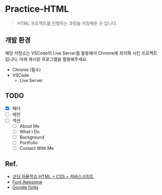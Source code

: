 # Practice-HTML

> HTML 프로젝트를 진행하는 과정을 저장해둔 곳 입니다.

## 개발 환경

해당 저장소는 VSCode의 Live Server를 활용해서 Chrome에 최저화 시킨 프로젝트 입니다. 아래 제시된 프로그램을 활용해주세요.

- Chrome (필수)
- VSCode
  - Live Server

## TODO

- [x] 헤더
- [ ] 메인
- [ ] 섹션
  - [ ] About Me
  - [ ] What I Do
  - [ ] Background
  - [ ] PortFolio
  - [ ] Contact With Me

## Ref.

- [코딩 자율학습 HTML + CSS + 자바스크립트](https://play.google.com/store/books/details/%EA%B9%80%EA%B8%B0%EC%88%98_%EC%BD%94%EB%94%A9_%EC%9E%90%EC%9C%A8%ED%95%99%EC%8A%B5_HTML_CSS_%EC%9E%90%EB%B0%94%EC%8A%A4%ED%81%AC%EB%A6%BD%ED%8A%B8?id=ay9sEAAAQBAJ)
- [Font Awesome](https://fontawesome.com/)
- [Google fonts](https://fonts.google.com/)